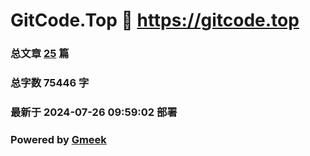 # GitCode.Top :link: https://gitcode.top 
### 总文章 [25](https://gitcode.top/archive.html) 篇 
### 总字数 75446 字
### 最新于 2024-07-26 09:59:02 部署 
### Powered by [Gmeek](https://github.com/Meekdai/Gmeek)
